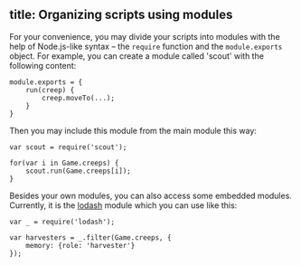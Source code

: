 title: Organizing scripts using modules
---

For your convenience, you may divide your scripts into modules with the help of Node.js-like syntax – the `require` function and the `module.exports` object. For example, you can create a module called 'scout' with the following content:

    module.exports = {
        run(creep) {
            creep.moveTo(...);
        }
    }

Then you may include this module from the main module this way:

    var scout = require('scout');

    for(var i in Game.creeps) {
        scout.run(Game.creeps[i]);
    }

Besides your own modules, you can also access some embedded modules. Currently, it is the [lodash](http://lodash.com) module which you can use like this:

    var _ = require('lodash');

    var harvesters = _.filter(Game.creeps, {
        memory: {role: 'harvester'}
    });
